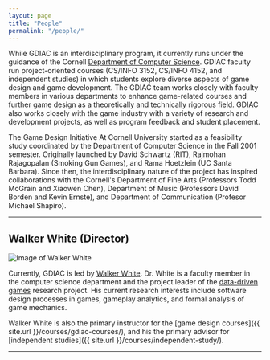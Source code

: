 ```yaml
---
layout: page
title: "People"
permalink: "/people/"
---
```


While GDIAC is an interdisciplinary program, it currently runs under the guidance of the Cornell [Department of Computer Science](http://www.cs.cornell.edu/). GDIAC faculty run project-oriented courses (CS/INFO 3152, CS/INFO 4152, and independent studies) in which students explore diverse aspects of game design and game development. The GDIAC team works closely with faculty members in various departments to enhance game-related courses and further game design as a theoretically and technically rigorous field. GDIAC also works closely with the game industry with a variety of research and development projects, as well as program feedback and student placement.

The Game Design Initiative At Cornell University started as a feasibility study coordinated by the Department of Computer Science in the Fall 2001 semester. Originally launched by David Schwartz (RIT), Rajmohan Rajagopalan (Smoking Gun Games), and Rama Hoetzlein (UC Santa Barbara). Since then, the interdisciplinary nature of the project has inspired collaborations with the Cornell's Department of Fine Arts (Professors Todd McGrain and Xiaowen Chen), Department of Music (Professors David Borden and Kevin Ernste), and Department of Communication (Profesor Michael Shapiro).

---

## Walker White (Director)

![Image of Walker White]({{site.urlimage}}/images/walker-photo.jpg)

Currently, GDIAC is led by [Walker White](http://www.cs.cornell.edu/~wmwhite). Dr. White is a faculty member in the computer science department and the project leader of the [data-driven games](http://www.cs.cornell.edu/database/games/) research project. His current research interests include software design processes in games, gameplay analytics, and formal analysis of game mechanics.

Walker White is also the primary instructor for the [game design courses]({{ site.url }}/courses/gdiac-courses/), and his the primary advisor for [independent studies]({{ site.url }}/courses/independent-study/).

---
